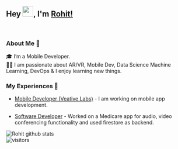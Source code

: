 ## Hey <img src="https://github.com/TheDudeThatCode/TheDudeThatCode/blob/master/Assets/Hi.gif" width="29px">, I'm [Rohit!](https://nnrohu.github.io) 
<!-- 
<a href="https://www.linkedin.com/in/kunal-kushwaha/">
  <img align="left" width="24px" src="https://cdn.jsdelivr.net/npm/simple-icons@v3/icons/linkedin.svg"  />
</a>
<a href="https://twitter.com/kunalstwt">
  <img align="left" width="26px" src="https://cdn.jsdelivr.net/npm/simple-icons@v3/icons/twitter.svg" />
</a>
<a href="mailto:kunalkushwaha453@gmail.com">
  <img align="left" width="26px" src="https://cdn.jsdelivr.net/npm/simple-icons@v3/icons/gmail.svg" />
</a>
<a href="https://www.youtube.com/channel/UCBGOUQHNNtNGcGzVq5rIXjw">
  <img align="left" width="26px" src="https://cdn.jsdelivr.net/npm/simple-icons@v3/icons/youtube.svg" />
</a>
<a href="http://dev.to/kunal">
  <img align="left" width="26px" src="https://cdn.jsdelivr.net/npm/simple-icons@v3/icons/medium.svg" />
</a> -->

<br />

### About Me 🚀
🎓 I’m a Mobile Developer. </br>
👨‍💻  I am passionate about AR/VR, Mobile Dev, Data Science Machine Learning, DevOps & I enjoy learning new things. </br>

### My Experiences 🙌
- [Mobile Developer (Veative Labs)](https://www.veative.com/) - I am working on mobile app development.

- [Software Developer](http://www.ethermedicare.com/) - Worked on a Medicare app for audio, video conferencing functionality and used firestore as backend.


![Rohit github stats](https://github-readme-stats.vercel.app/api?username=nnrohu&show_icons=true&hide_border=true)
<br />
![visitors](https://visitor-badge.laobi.icu/badge?page_id=nnrohu.nnrohu)
